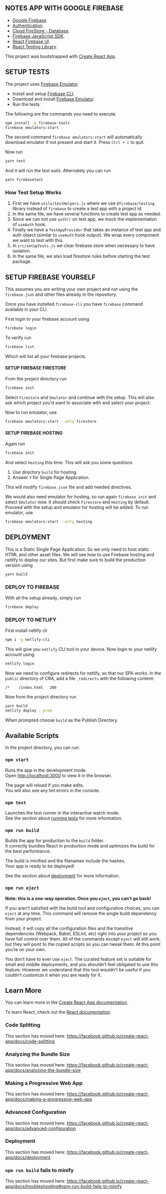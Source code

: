 ## NOTES APP WITH GOOGLE FIREBASE

- [Google Firebase](https://firebase.google.com/).
- [Authentication](https://firebase.google.com/docs/auth).
- [Cloud FireStore - Database](https://firebase.google.com/docs/firestore).
- [Firebase JavaScript SDK](https://firebase.google.com/docs/reference/js).
- [React Firebase UI](https://github.com/firebase/firebaseui-web-react).
- [React Testing Library](https://testing-library.com/docs/react-testing-library/intro).

This project was bootstrapped with
[Create React App](https://github.com/facebook/create-react-app).

## SETUP TESTS

The project uses
[Firebase Emulator](https://firebase.google.com/docs/rules/emulator-setup).

- Install and setup [Firebase CLI](https://firebase.google.com/docs/cli).
- Download and install
  [Firebase Emulator](https://firebase.google.com/docs/rules/emulator-setup).
- Run the tests.

The following are the commands you need to execute.

```bash
npm install -g firebase-tools
firebase emulators:start
```

The second command `firebase emulators:start` will automatically download
emulator if not present and start it. Press `Ctrl + c` to quit.

Now run

```bash
yarn test
```

And it will run the test suits. Alternately you can run

```bash
yarn firebasetest
```

### How Test Setup Works

1. First we have `utils/testHelpers.js` where we use `@firebase/testing` library
   instead of `firebase` to create a test app with a project id.
2. In the same file, we have several functions to create test app as needed.
3. Since we can not use `auth()` on test app, we mock the implementation of
   `useAuth` hook.
4. Finally we have a `TestAppProvider` that takes an instance of test app and
   auth object (similar to `useAuth` hook output). We wrap every component we
   want to test with this.
5. In `src/setupTests.js` we clear firebase store when necessary to have
   isolation.
6. In the same file, we also load firestore rules before starting the test
   package.

## SETUP FIREBASE YOURSELF

This assumes you are writing your own project and not using the `firebase.json`
and other files already in the repository.

Once you have installed `firebase-cli` you have `firebase` command available in
your CLI.

First login to your firebase account using

```bash
firebase login
```

To verify run

```bash
firebase list
```

Which will list all your firebase projects.

#### SETUP FIREBASE FIRESTORE

From the project directory run

```bash
firebase init
```

Select `Firestore` and `Emulator` and continue with the setup. This will also
ask which project you'd want to associate with and select your project.

Now to run emulator, use

```bash
firebase emulators:start --only firestore
```

#### SETUP FIREBASE HOSTING

Again run

```bash
firebase init
```

And select `Hosting` this time. This will ask you some questions

1. Use directory `build` for hosting.
2. Answer `Y` for Single Page Application.

This will modify `firebase.json` file and add needed directives.

We would also need emulator for hosting, so run again `firebase init` and select
`Emulator` now. It should check `Firestore` and `Hosting` by default. Proceed
with the setup and emulator for hosting will be added. To run emulator, use

```bash
firebase emulators:start --only hosting
```

## DEPLOYMENT

This is a Static Single Page Application. So we only need to host static HTML
and other asset files. We will see how to use Firebase hosting and netlify to
deploy our sites. But first make sure to build the production version using

```bash
yarn build
```

### DEPLOY TO FIREBASE

With all the setup already, simply run

```bash
firebase deploy
```

### DEPLOY TO NETLIFY

First install netlify cli

```bash
npm i -g netlify-cli
```

This will give you `netlify` CLI tool in your device. Now login to your netlify
account using

```bash
netlify login
```

Now we need to configure redirects for netlify, so that our SPA works. In the
`public` directory of CRA, add a file `_redirects` with the following content:

```
/*    /index.html   200
```

Now from the project directory run

```bash
yarn build
netlify deploy --prod
```

When prompted choose `build` as the Publish Directory.

## Available Scripts

In the project directory, you can run:

### `npm start`

Runs the app in the development mode.<br> Open
[http://localhost:3000](http://localhost:3000) to view it in the browser.

The page will reload if you make edits.<br> You will also see any lint errors in
the console.

### `npm test`

Launches the test runner in the interactive watch mode.<br> See the section
about
[running tests](https://facebook.github.io/create-react-app/docs/running-tests)
for more information.

### `npm run build`

Builds the app for production to the `build` folder.<br> It correctly bundles
React in production mode and optimizes the build for the best performance.

The build is minified and the filenames include the hashes.<br> Your app is
ready to be deployed!

See the section about
[deployment](https://facebook.github.io/create-react-app/docs/deployment) for
more information.

### `npm run eject`

**Note: this is a one-way operation. Once you `eject`, you can’t go back!**

If you aren’t satisfied with the build tool and configuration choices, you can
`eject` at any time. This command will remove the single build dependency from
your project.

Instead, it will copy all the configuration files and the transitive
dependencies (Webpack, Babel, ESLint, etc) right into your project so you have
full control over them. All of the commands except `eject` will still work, but
they will point to the copied scripts so you can tweak them. At this point
you’re on your own.

You don’t have to ever use `eject`. The curated feature set is suitable for
small and middle deployments, and you shouldn’t feel obligated to use this
feature. However we understand that this tool wouldn’t be useful if you couldn’t
customize it when you are ready for it.

## Learn More

You can learn more in the
[Create React App documentation](https://facebook.github.io/create-react-app/docs/getting-started).

To learn React, check out the [React documentation](https://reactjs.org/).

### Code Splitting

This section has moved here:
https://facebook.github.io/create-react-app/docs/code-splitting

### Analyzing the Bundle Size

This section has moved here:
https://facebook.github.io/create-react-app/docs/analyzing-the-bundle-size

### Making a Progressive Web App

This section has moved here:
https://facebook.github.io/create-react-app/docs/making-a-progressive-web-app

### Advanced Configuration

This section has moved here:
https://facebook.github.io/create-react-app/docs/advanced-configuration

### Deployment

This section has moved here:
https://facebook.github.io/create-react-app/docs/deployment

### `npm run build` fails to minify

This section has moved here:
https://facebook.github.io/create-react-app/docs/troubleshooting#npm-run-build-fails-to-minify
